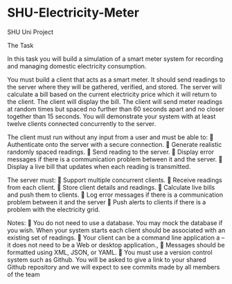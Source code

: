 # SHU-Electricity-Meter
SHU Uni Project

The Task

In this task you will build a simulation of a smart meter system for recording and managing domestic electricity
consumption.

You must build a client that acts as a smart meter. It should send readings to the server where they will be gathered,
verified, and stored. The server will calculate a bill based on the current electricity price which it will return to the
client. The client will display the bill. The client will send meter readings at random times but spaced no further than
60 seconds apart and no closer together than 15 seconds. You will demonstrate your system with at least twelve clients
connected concurrently to the server.

The client must run without any input from a user and must be able to:
 Authenticate onto the server with a secure connection.
 Generate realistic randomly spaced readings.
 Send reading to the server.
 Display error messages if there is a communication problem between it and the server.
 Display a live bill that updates when each reading is transmitted.

The server must:
 Support multiple concurrent clients.
 Receive readings from each client.
 Store client details and readings.
 Calculate live bills and push them to clients.
 Log error messages if there is a communication problem between it and the server
 Push alerts to clients if there is a problem with the electricity grid.

Notes:
 You do not need to use a database. You may mock the database if you wish. When your system starts each
client should be associated with an existing set of readings.
 Your client can be a command line application a – it does not need to be a Web or desktop application.,
 Messages should be formatted using XML, JSON, or YAML.
 You must use a version control system such as Github. You will be asked to give a link to your shared Github
repository and we will expect to see commits made by all members of the team
